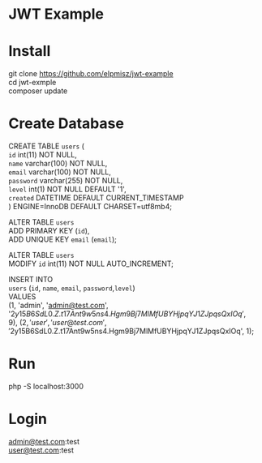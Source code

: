 # JWT Example

# Install
git clone https://github.com/elpmisz/jwt-example \
cd jwt-exmple \
composer update 

# Create Database
CREATE TABLE `users` ( \
  `id` int(11) NOT NULL, \
  `name` varchar(100) NOT NULL, \
  `email` varchar(100) NOT NULL, \
  `password` varchar(255) NOT NULL, \
  `level` int(1) NOT NULL DEFAULT '1', \
  `created` DATETIME DEFAULT CURRENT_TIMESTAMP \
) ENGINE=InnoDB DEFAULT CHARSET=utf8mb4; 

ALTER TABLE `users` \
  ADD PRIMARY KEY (`id`), \
  ADD UNIQUE KEY `email` (`email`); 

ALTER TABLE `users` \
  MODIFY `id` int(11) NOT NULL AUTO_INCREMENT; 

INSERT INTO  \
  `users` (`id`, `name`, `email`, `password`,`level`)  \
VALUES \
  (1, 'admin', 'admin@test.com', '$2y$15$B6SdL0.Z.t17Ant9w5ns4.Hgm9Bj7MlMfUBYHjpqYJ1ZJpqsQxIOq', 9), \
  (2, 'user', 'user@test.com', '$2y$15$B6SdL0.Z.t17Ant9w5ns4.Hgm9Bj7MlMfUBYHjpqYJ1ZJpqsQxIOq', 1); 

# Run 
php -S localhost:3000

# Login
admin@test.com:test \
user@test.com:test
